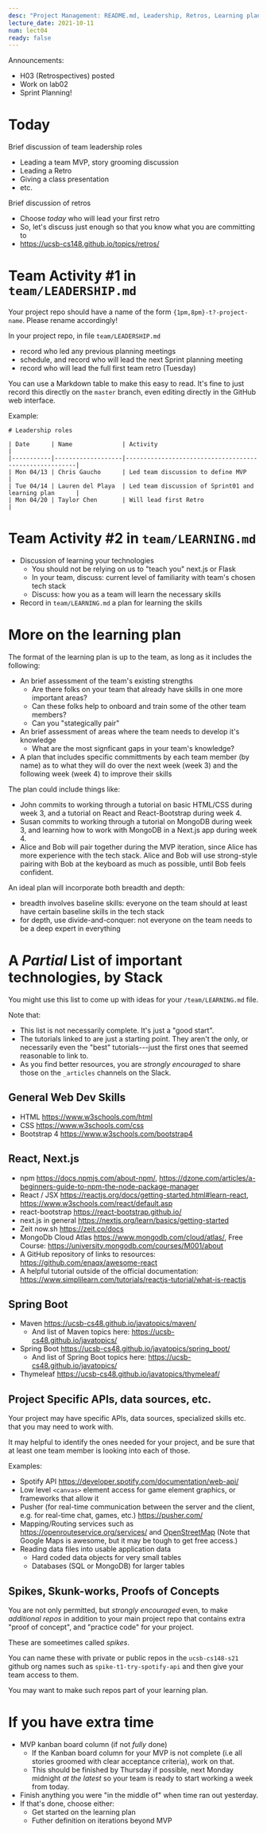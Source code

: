 ```yaml
---
desc: "Project Management: README.md, Leadership, Retros, Learning plan"
lecture_date: 2021-10-11
num: lect04
ready: false
---
```



Announcements:  
* H03 (Retrospectives) posted 
* Work on lab02
* Sprint Planning! 

# Today

Brief discussion of team leadership roles
- Leading a team MVP, story grooming discussion
- Leading a Retro 
- Giving a class presentation
- etc.

Brief discussion of retros
- Choose *today* who will lead your first retro
- So, let's discuss just enough so that you know what you are committing to
- <https://ucsb-cs148.github.io/topics/retros/>

# Team Activity #1 in `team/LEADERSHIP.md`

Your project repo should have a name of the form `{1pm,8pm}-t?-project-name`. Please rename accordingly! 

In your project repo, in file `team/LEADERSHIP.md`
- record who led any previous planning meetings
- schedule, and record who will lead the next Sprint planning meeting
- record who will lead the full first team retro (Tuesday)

You can use a Markdown table to make this easy to read.  It's fine to just record this directly on the `master` branch, even editing directly in the GitHub web interface.

Example:

```
# Leadership roles

| Date      | Name              | Activity                                               |
|-----------|-------------------|--------------------------------------------------------|
| Mon 04/13 | Chris Gaucho      | Led team discussion to define MVP                      | 
| Tue 04/14 | Lauren del Playa  | Led team discussion of Sprint01 and learning plan      | 
| Mon 04/20 | Taylor Chen       | Will lead first Retro                                  | 

```

# Team Activity #2 in `team/LEARNING.md`

* Discussion of learning your technologies
  - You should not be relying on us to "teach you" next.js or Flask
  - In your team, discuss: current level of familiarity with team's chosen tech stack
  - Discuss: how you as a team will learn the necessary skills
* Record in `team/LEARNING.md` a plan for learning the skills
  
# More on the learning plan

The format of the learning plan is up to the team, as long as it includes the following:

* An brief assessment of the team's existing strengths
  - Are there folks on your team that already have skills in one more important areas?
  - Can these folks help to onboard and train some of the other team members?
  - Can you "stategically pair"
* An brief assessment of areas where the team needs to develop it's knowledge
  - What are the most signficant gaps in your team's knowledge?
* A plan that includes specific committments by each team member (by name) as to what they will do over the next 
  week (week 3) and the following week (week 4) to improve their skills

The plan could include things like:

* John commits to working through a tutorial on basic HTML/CSS during week 3, and a tutorial on React and React-Bootstrap during week 4.
* Susan commits to working through a tutorial on MongoDB during week 3, and learning how to work with MongoDB in a Next.js app during week 4.
* Alice and Bob will pair together during the MVP iteration, since Alice has more experience with the tech stack.  Alice and
  Bob will use strong-style pairing with Bob at the keyboard as much as possible, until Bob feels confident. 
  
An ideal plan will incorporate both breadth and depth:
* breadth involves baseline skills: everyone on the team should at least have certain baseline skills in the tech stack
* for depth, use divide-and-conquer: not everyone on the team needs to be a deep expert in everything

# A *Partial* List of important technologies, by Stack

You might use this list to come up with ideas for your `/team/LEARNING.md` file.

Note that:
* This list is not necessarily complete. It's just a "good start".
* The tutorials linked to are just a starting point.   They aren't the only, or necessarily even the "best" tutorials---just the first ones that seemed reasonable to link to.
* As you find better resources, you are *strongly encouraged* to share those on the `_articles` channels on the Slack.


## General Web Dev Skills

* HTML <https://www.w3schools.com/html>
* CSS <https://www.w3schools.com/css>
* Bootstrap 4 <https://www.w3schools.com/bootstrap4>


## React, Next.js

* npm <https://docs.npmjs.com/about-npm/>, <https://dzone.com/articles/a-beginners-guide-to-npm-the-node-package-manager>
* React / JSX  <https://reactjs.org/docs/getting-started.html#learn-react>, <https://www.w3schools.com/react/default.asp>
* react-bootstrap <https://react-bootstrap.github.io/>
* next.js in general <https://nextjs.org/learn/basics/getting-started>
* Zeit now.sh <https://zeit.co/docs>
* MongoDb Cloud Atlas <https://www.mongodb.com/cloud/atlas/>, Free Course: <https://university.mongodb.com/courses/M001/about>
* A GitHub repository of links to resources: https://github.com/enaqx/awesome-react
* A helpful tutorial outside of the official documentation: https://www.simplilearn.com/tutorials/reactjs-tutorial/what-is-reactjs

## Spring Boot

* Maven <https://ucsb-cs48.github.io/javatopics/maven/>
  * And list of Maven topics here: <https://ucsb-cs48.github.io/javatopics/>
* Spring Boot <https://ucsb-cs48.github.io/javatopics/spring_boot/>
  * And list of Spring Boot topics here: <https://ucsb-cs48.github.io/javatopics/>
* Thymeleaf <https://ucsb-cs48.github.io/javatopics/thymeleaf/>


## Project Specific APIs, data sources, etc.

Your project may have specific APIs, data sources, specialized skills etc. that you may need to work with.  

It may helpful to identify the ones needed for your project, and be sure that at least one team member is looking into each of those.

Examples:
* Spotify API <https://developer.spotify.com/documentation/web-api/>
* Low level `<canvas>` element access for game element graphics, or frameworks that allow it
* Pusher (for real-time communication between the server and the client, e.g. for real-time chat, games, etc.) <https://pusher.com/>
* Mapping/Routing services such as <https://openrouteservice.org/services/> and [OpenStreetMap](https://wiki.openstreetmap.org/wiki/Frameworks#Displaying_interactive_maps) (Note that Google Maps is awesome, but it may be tough to get free access.)
* Reading data files into usable application data
  - Hard coded data objects for very small tables
  - Databases (SQL or MongoDB) for larger tables

## Spikes, Skunk-works, Proofs of Concepts

You are not only permitted, but *strongly encouraged* even, to make *additional repos* in addition to your main project
repo that contains extra "proof of concept", and "practice code" for your project.

These are someetimes called *spikes*.

You can name these with private or public repos in the `ucsb-cs148-s21` github org names such as `spike-t1-try-spotify-api` and then give your team access to them.

You may want to make such repos part of your learning plan.

# If you have extra time

* MVP kanban board column (if not *fully* done)
  - If the Kanban board column for your MVP is not complete (i.e all stories groomed with clear acceptance criteria), work on that.   
  - This should be finished by Thursday if possible, next Monday midnight *at the latest* so your team is ready to start working a week from today.
* Finish anything you were "in the middle of" when time ran out yesterday.
* If that's done, choose either:
  - Get started on the learning plan
  - Futher definition on iterations beyond MVP
  
